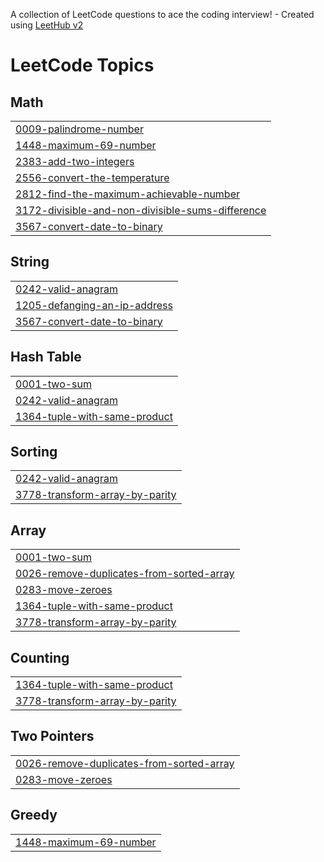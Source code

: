 A collection of LeetCode questions to ace the coding interview! - Created using [LeetHub v2](https://github.com/arunbhardwaj/LeetHub-2.0)
<!---LeetCode Topics Start-->
# LeetCode Topics
## Math
|  |
| ------- |
| [0009-palindrome-number](https://github.com/mnusrat786/Leet-Code/tree/master/0009-palindrome-number) |
| [1448-maximum-69-number](https://github.com/mnusrat786/Leet-Code/tree/master/1448-maximum-69-number) |
| [2383-add-two-integers](https://github.com/mnusrat786/Leet-Code/tree/master/2383-add-two-integers) |
| [2556-convert-the-temperature](https://github.com/mnusrat786/Leet-Code/tree/master/2556-convert-the-temperature) |
| [2812-find-the-maximum-achievable-number](https://github.com/mnusrat786/Leet-Code/tree/master/2812-find-the-maximum-achievable-number) |
| [3172-divisible-and-non-divisible-sums-difference](https://github.com/mnusrat786/Leet-Code/tree/master/3172-divisible-and-non-divisible-sums-difference) |
| [3567-convert-date-to-binary](https://github.com/mnusrat786/Leet-Code/tree/master/3567-convert-date-to-binary) |
## String
|  |
| ------- |
| [0242-valid-anagram](https://github.com/mnusrat786/Leet-Code/tree/master/0242-valid-anagram) |
| [1205-defanging-an-ip-address](https://github.com/mnusrat786/Leet-Code/tree/master/1205-defanging-an-ip-address) |
| [3567-convert-date-to-binary](https://github.com/mnusrat786/Leet-Code/tree/master/3567-convert-date-to-binary) |
## Hash Table
|  |
| ------- |
| [0001-two-sum](https://github.com/mnusrat786/Leet-Code/tree/master/0001-two-sum) |
| [0242-valid-anagram](https://github.com/mnusrat786/Leet-Code/tree/master/0242-valid-anagram) |
| [1364-tuple-with-same-product](https://github.com/mnusrat786/Leet-Code/tree/master/1364-tuple-with-same-product) |
## Sorting
|  |
| ------- |
| [0242-valid-anagram](https://github.com/mnusrat786/Leet-Code/tree/master/0242-valid-anagram) |
| [3778-transform-array-by-parity](https://github.com/mnusrat786/Leet-Code/tree/master/3778-transform-array-by-parity) |
## Array
|  |
| ------- |
| [0001-two-sum](https://github.com/mnusrat786/Leet-Code/tree/master/0001-two-sum) |
| [0026-remove-duplicates-from-sorted-array](https://github.com/mnusrat786/Leet-Code/tree/master/0026-remove-duplicates-from-sorted-array) |
| [0283-move-zeroes](https://github.com/mnusrat786/Leet-Code/tree/master/0283-move-zeroes) |
| [1364-tuple-with-same-product](https://github.com/mnusrat786/Leet-Code/tree/master/1364-tuple-with-same-product) |
| [3778-transform-array-by-parity](https://github.com/mnusrat786/Leet-Code/tree/master/3778-transform-array-by-parity) |
## Counting
|  |
| ------- |
| [1364-tuple-with-same-product](https://github.com/mnusrat786/Leet-Code/tree/master/1364-tuple-with-same-product) |
| [3778-transform-array-by-parity](https://github.com/mnusrat786/Leet-Code/tree/master/3778-transform-array-by-parity) |
## Two Pointers
|  |
| ------- |
| [0026-remove-duplicates-from-sorted-array](https://github.com/mnusrat786/Leet-Code/tree/master/0026-remove-duplicates-from-sorted-array) |
| [0283-move-zeroes](https://github.com/mnusrat786/Leet-Code/tree/master/0283-move-zeroes) |
## Greedy
|  |
| ------- |
| [1448-maximum-69-number](https://github.com/mnusrat786/Leet-Code/tree/master/1448-maximum-69-number) |
<!---LeetCode Topics End-->